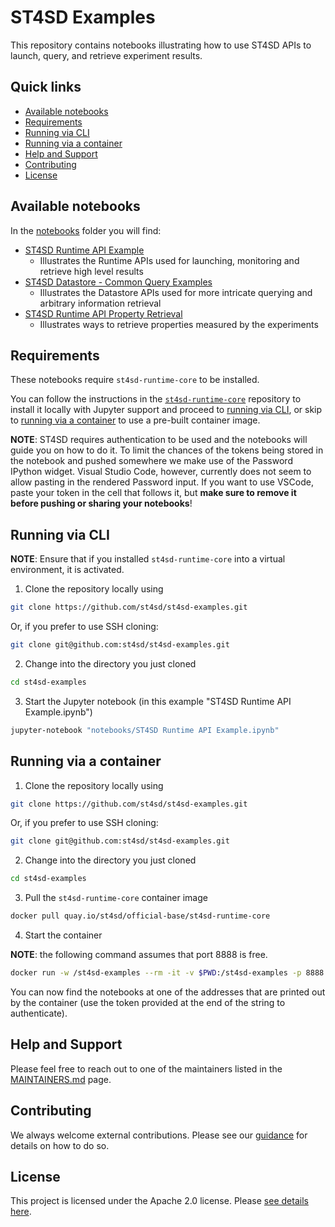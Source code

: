# ST4SD Examples

This repository contains notebooks illustrating how to use ST4SD APIs to launch, query, and retrieve experiment results. 

## Quick links

- [Available notebooks](#available-notebooks)
- [Requirements](#requirements)
- [Running via CLI](#running-via-cli)
- [Running via a container](#running-via-a-container)
- [Help and Support](#help-and-support)
- [Contributing](#contributing)
- [License](#license)


## Available notebooks

In the [notebooks](notebooks) folder you will find:

- [ST4SD Runtime API Example](notebooks/ST4SD%20Runtime%20API%20Example.ipynb)
  - Illustrates the Runtime APIs used for launching, monitoring and retrieve high level results
- [ST4SD Datastore - Common Query Examples](notebooks/ST4SD%20Datastore%20-%20Common%20Query%20Examples.ipynb)
  - Illustrates the Datastore APIs used for more intricate querying and arbitrary information retrieval
- [ST4SD Runtime API Property Retrieval](notebooks/ST4SD%20Runtime%20API%20Property%20Retrieval.ipynb)
   - Illustrates ways to retrieve properties measured by the experiments

## Requirements

These notebooks require `st4sd-runtime-core` to be installed.

You can follow the instructions in the [`st4sd-runtime-core`](https://github.com/st4sd/st4sd-runtime-core#local) repository to install it locally with Jupyter support and proceed to [running via CLI](#running-via-cli), or skip to [running via a container](#running-via-a-container) to use a pre-built container image.

**NOTE**: ST4SD requires authentication to be used and the notebooks will guide you on how to do it. To limit the chances of the tokens being stored in the notebook and pushed somewhere we make use of the Password IPython widget. Visual Studio Code, however, currently does not seem to allow pasting in the rendered Password input. If you want to use VSCode, paste your token in the cell that follows it, but **make sure to remove it before pushing or sharing your notebooks**!

## Running via CLI

**NOTE**: Ensure that if you installed `st4sd-runtime-core` into a virtual environment, it is activated.

1. Clone the repository locally using

  ```bash
  git clone https://github.com/st4sd/st4sd-examples.git
  ```

  Or, if you prefer to use SSH cloning:

  ```bash
  git clone git@github.com:st4sd/st4sd-examples.git
  ```

2. Change into the directory you just cloned

  ```bash
  cd st4sd-examples
  ```

3. Start the Jupyter notebook (in this example "ST4SD Runtime API Example.ipynb")

  ```bash
  jupyter-notebook "notebooks/ST4SD Runtime API Example.ipynb"
  ```

## Running via a container

1. Clone the repository locally using

  ```bash
  git clone https://github.com/st4sd/st4sd-examples.git
  ```

  Or, if you prefer to use SSH cloning:

  ```bash
  git clone git@github.com:st4sd/st4sd-examples.git
  ```

2. Change into the directory you just cloned

  ```bash
  cd st4sd-examples
  ```

3. Pull the `st4sd-runtime-core` container image

  ```bash
  docker pull quay.io/st4sd/official-base/st4sd-runtime-core
  ```

4. Start the container

  **NOTE**: the following command assumes that port 8888 is free.

  ```bash
  docker run -w /st4sd-examples --rm -it -v $PWD:/st4sd-examples -p 8888:8888 quay.io/st4sd/official-base/st4sd-runtime-core jupyter notebook --ip 0.0.0.0 --no-browser --allow-root
  ```

You can now find the notebooks at one of the addresses that are printed out by the container (use the token provided at the end of the string to authenticate).

## Help and Support

Please feel free to reach out to one of the maintainers listed in the [MAINTAINERS.md](MAINTAINERS.md) page.

## Contributing 

We always welcome external contributions. Please see our [guidance](CONTRIBUTING.md) for details on how to do so.

## License

This project is licensed under the Apache 2.0 license. Please [see details here](LICENSE.md).